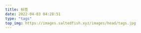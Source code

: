```yaml
---
title: 标签
date: 2022-04-03 04:28:51
type: "tags"
top_img: https://images.saltedfish.xyz/images/head/tags.jpg
---
```

